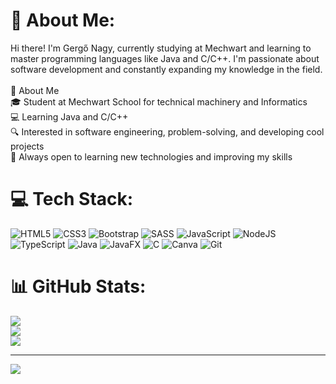 # 💫 About Me:
Hi there! I'm Gergő Nagy, currently studying at Mechwart and learning to master programming languages like Java and C/C++. I'm passionate about software development and constantly expanding my knowledge in the field.<br><br>🚀 About Me<br>🎓 Student at Mechwart School for technical machinery and Informatics<br>💻 Learning Java and C/C++<br>🔍 Interested in software engineering, problem-solving, and developing cool projects<br>🌱 Always open to learning new technologies and improving my skills


# 💻 Tech Stack:
![HTML5](https://img.shields.io/badge/html5-%23E34F26.svg?style=for-the-badge&logo=html5&logoColor=white) ![CSS3](https://img.shields.io/badge/css3-%231572B6.svg?style=for-the-badge&logo=css3&logoColor=white) ![Bootstrap](https://img.shields.io/badge/bootstrap-%238511FA.svg?style=for-the-badge&logo=bootstrap&logoColor=white) ![SASS](https://img.shields.io/badge/SASS-hotpink.svg?style=for-the-badge&logo=SASS&logoColor=white)  ![JavaScript](https://img.shields.io/badge/javascript-%23323330.svg?style=for-the-badge&logo=javascript&logoColor=%23F7DF1E) ![NodeJS](https://img.shields.io/badge/node.js-6DA55F?style=for-the-badge&logo=node.js&logoColor=white) ![TypeScript](https://img.shields.io/badge/typescript-%23007ACC.svg?style=for-the-badge&logo=typescript&logoColor=white)  ![Java](https://img.shields.io/badge/java-%23ED8B00.svg?style=for-the-badge&logo=openjdk&logoColor=white) ![JavaFX](https://img.shields.io/badge/javafx-%23FF0000.svg?style=for-the-badge&logo=javafx&logoColor=white) ![C](https://img.shields.io/badge/c-%2300599C.svg?style=for-the-badge&logo=c&logoColor=white) ![Canva](https://img.shields.io/badge/Canva-%2300C4CC.svg?style=for-the-badge&logo=Canva&logoColor=white) ![Git](https://img.shields.io/badge/git-%23F05033.svg?style=for-the-badge&logo=git&logoColor=white)
# 📊 GitHub Stats:
![](https://github-readme-stats.vercel.app/api?username=xauloq&theme=dark&hide_border=false&include_all_commits=false&count_private=false)<br/>
![](https://github-readme-streak-stats.herokuapp.com/?user=xauloq&theme=dark&hide_border=false)<br/>
![](https://github-readme-stats.vercel.app/api/top-langs/?username=xauloq&theme=dark&hide_border=false&include_all_commits=false&count_private=false&layout=compact)

---
[![](https://visitcount.itsvg.in/api?id=xauloq&icon=0&color=0)](https://visitcount.itsvg.in)

<!-- Proudly created with GPRM ( https://gprm.itsvg.in ) -->
